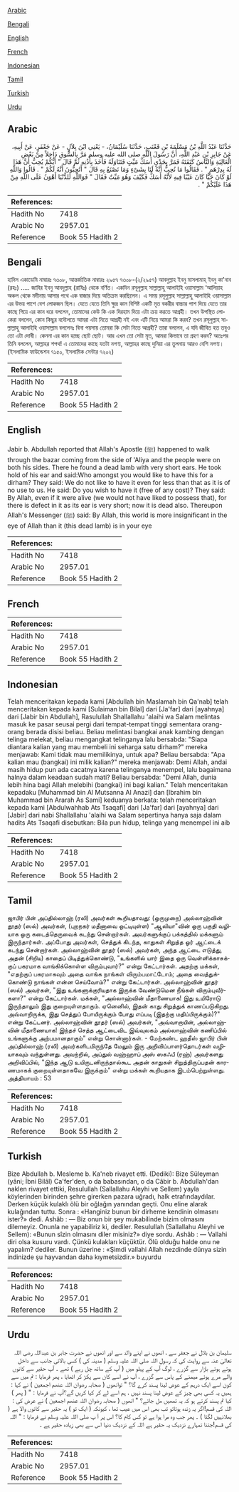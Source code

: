 [Arabic](#arabic)

[Bengali](#bengali)

[English](#english)

[French](#french)

[Indonesian](#indonesian)

[Tamil](#tamil)

[Turkish](#turkish)

[Urdu](#urdu)

## Arabic


<div dir="rtl" lang="ar" style={{fontSize:'larger',backgroundColor:'#f8f9fa',padding:20}}>
حَدَّثَنَا عَبْدُ اللَّهِ بْنُ مَسْلَمَةَ بْنِ قَعْنَبٍ، حَدَّثَنَا سُلَيْمَانُ، - يَعْنِي ابْنَ بِلاَلٍ - عَنْ جَعْفَرٍ، عَنْ أَبِيهِ، عَنْ جَابِرِ بْنِ عَبْدِ اللَّهِ، أَنَّ رَسُولَ اللَّهِ صلى الله عليه وسلم مَرَّ بِالسُّوقِ دَاخِلاً مِنْ بَعْضِ الْعَالِيَةِ وَالنَّاسُ كَنَفَتَهُ فَمَرَّ بِجَدْىٍ أَسَكَّ مَيِّتٍ فَتَنَاوَلَهُ فَأَخَذَ بِأُذُنِهِ ثُمَّ قَالَ ‏"‏ أَيُّكُمْ يُحِبُّ أَنَّ هَذَا لَهُ بِدِرْهَمٍ ‏"‏ ‏.‏ فَقَالُوا مَا نُحِبُّ أَنَّهُ لَنَا بِشَىْءٍ وَمَا نَصْنَعُ بِهِ قَالَ ‏"‏ أَتُحِبُّونَ أَنَّهُ لَكُمْ ‏"‏ ‏.‏ قَالُوا وَاللَّهِ لَوْ كَانَ حَيًّا كَانَ عَيْبًا فِيهِ لأَنَّهُ أَسَكُّ فَكَيْفَ وَهُوَ مَيِّتٌ فَقَالَ ‏"‏ فَوَاللَّهِ لَلدُّنْيَا أَهْوَنُ عَلَى اللَّهِ مِنْ هَذَا عَلَيْكُمْ ‏"‏ ‏.‏
</div>
<div style={{backgroundColor:'#f8f9fa',padding:20, marginBottom: 10}}><table> <thead> <tr> <th>References:</th> <th></th> </tr> </thead> <tbody><tr><td>Hadith No</td><td>7418</td></tr><tr><td>Arabic No</td><td>2957.01</td></tr><tr><td>Reference</td><td>Book 55 Hadith 2</td></tr></tbody></table></div>

## Bengali


<div dir="ltr" lang="bn" style={{fontSize:'larger',backgroundColor:'#f8f9fa',padding:20}}>
হাদিস একাডেমি নাম্বারঃ ৭৩০৮, আন্তর্জাতিক নাম্বারঃ ২৯৫৭ ৭৩০৮-(২/২৯৫৭) আবদুল্লাহ ইবনু মাসলামাহ্ ইবনু কা'নাব (রহঃ) ..... জাবির ইবনু আবদুল্লাহ (রাযিঃ) থেকে বর্ণিত। একদিন রসূলুল্লাহ সাল্লাল্লাহু আলাইহি ওয়াসাল্লাম ‘আলিয়াহ অঞ্চল থেকে মদীনায় আসার পথে এক বাজার দিয়ে অতিক্রম করছিলেন। এ সময় রসূলুল্লাহ সাল্লাল্লাহু আলাইহি ওয়াসাল্লাম এর উভয় পাশে বেশ লোকজন ছিল। যেতে যেতে তিনি ক্ষুদ্র কান বিশিষ্ট একটি মৃত বকরীর বাচ্চার পাশ দিয়ে যেতে তার কাছে গিয়ে এর কান ধরে বললেন, তোমাদের কেউ কি এক দিরহাম দিয়ে এটা ক্রয় করতে আগ্রহী। তখন উপস্থিত লোকেরা বললেন, কোন কিছুর বদৌলতে আমরা এটা নিতে আগ্রহী নই এবং এটি নিয়ে আমরা কি করব? তখন রসূলুল্লাহ সাল্লাল্লাহু আলাইহি ওয়াসাল্লাম বললেনঃ বিনা পয়সায় তোমরা কি সেটা নিতে আগ্রহী? তারা বললেন, এ যদি জীবিত হত তবুও তো এটা দোষী। কেননা এর কান হচ্ছে ছোট ছোট। আর এখন তো সেটা মৃত, আমরা কিভাবে তা গ্রহণ করব? অতঃপর তিনি বললেন, আল্লাহর শপথ! এ তোমাদের কাছে যতটা নগণ্য, আল্লাহর কাছে দুনিয়া এর তুলনায় আরও বেশি নগণ্য। (ইসলামিক ফাউন্ডেশন ৭১৫০, ইসলামিক সেন্টার ৭২০২)
</div>
<div style={{backgroundColor:'#f8f9fa',padding:20, marginBottom: 10}}><table> <thead> <tr> <th>References:</th> <th></th> </tr> </thead> <tbody><tr><td>Hadith No</td><td>7418</td></tr><tr><td>Arabic No</td><td>2957.01</td></tr><tr><td>Reference</td><td>Book 55 Hadith 2</td></tr></tbody></table></div>

## English


<div dir="ltr" lang="en" style={{fontSize:'larger',backgroundColor:'#f8f9fa',padding:20}}>
Jabir b. Abdullah reported that Allah's Apostle (ﷺ) happened to walk through the bazar coming from the side of 'Aliya and the people were on both his sides. There he found a dead lamb with very short ears. He took hold of his ear and said:Who amongst you would like to have this for a dirham? They said: We do not like to have it even for less than that as it is of no use to us. He said: Do you wish to have it (free of any cost)? They said: By Allah, even if it were alive (we would not have liked to possess that), for there is defect in it as its ear is very short; now it is dead also. Thereupon Allah's Messenger (ﷺ) said: By Allah, this world is more insignificant in the eye of Allah than it (this dead lamb) is in your eye
</div>
<div style={{backgroundColor:'#f8f9fa',padding:20, marginBottom: 10}}><table> <thead> <tr> <th>References:</th> <th></th> </tr> </thead> <tbody><tr><td>Hadith No</td><td>7418</td></tr><tr><td>Arabic No</td><td>2957.01</td></tr><tr><td>Reference</td><td>Book 55 Hadith 2</td></tr></tbody></table></div>

## French


<div dir="ltr" lang="fr" style={{fontSize:'larger',backgroundColor:'#f8f9fa',padding:20}}>

</div>
<div style={{backgroundColor:'#f8f9fa',padding:20, marginBottom: 10}}><table> <thead> <tr> <th>References:</th> <th></th> </tr> </thead> <tbody><tr><td>Hadith No</td><td>7418</td></tr><tr><td>Arabic No</td><td>2957.01</td></tr><tr><td>Reference</td><td>Book 55 Hadith 2</td></tr></tbody></table></div>

## Indonesian


<div dir="ltr" lang="id" style={{fontSize:'larger',backgroundColor:'#f8f9fa',padding:20}}>
Telah menceritakan kepada kami [Abdullah bin Maslamah bin Qa'nab] telah menceritakan kepada kami [Sulaiman bin Bilal] dari [Ja'far] dari [ayahnya] dari [Jabir bin Abdullah], Rasulullah Shallallahu 'alaihi wa Salam melintas masuk ke pasar seusai pergi dari tempat-tempat tinggi sementara orang-orang berada disisi beliau. Beliau melintasi bangkai anak kambing dengan telinga melekat, beliau mengangkat telinganya lalu bersabda: "Siapa diantara kalian yang mau membeli ini seharga satu dirham?" mereka menjawab: Kami tidak mau memilikinya, untuk apa? Beliau bersabda: "Apa kalian mau (bangkai) ini milik kalian?" mereka menjawab: Demi Allah, andai masih hidup pun ada cacatnya karena telinganya menempel, lalu bagaimana halnya dalam keadaan sudah mati? Beliau bersabda: "Demi Allah, dunia lebih hina bagi Allah melebihi (bangkai) ini bagi kalian." Telah menceritakan kepadaku [Muhammad bin Al Mutsanna Al Anazi] dan [Ibrahim bin Muhammad bin Ararah As Sami] keduanya berkata: telah menceritakan kepada kami [Abdulwahhab Ats Tsaqafi] dari [Ja'far] dari [ayahnya] dari [Jabir] dari nabi Shallallahu 'alaihi wa Salam sepertinya hanya saja dalam hadits Ats Tsaqafi disebutkan: Bila pun hidup, telinga yang menempel ini aib
</div>
<div style={{backgroundColor:'#f8f9fa',padding:20, marginBottom: 10}}><table> <thead> <tr> <th>References:</th> <th></th> </tr> </thead> <tbody><tr><td>Hadith No</td><td>7418</td></tr><tr><td>Arabic No</td><td>2957.01</td></tr><tr><td>Reference</td><td>Book 55 Hadith 2</td></tr></tbody></table></div>

## Tamil


<div dir="ltr" lang="ta" style={{fontSize:'larger',backgroundColor:'#f8f9fa',padding:20}}>
ஜாபிர் பின் அப்தில்லாஹ் (ரலி) அவர்கள் கூறியதாவது: (ஒருமுறை) அல்லாஹ்வின் தூதர் (ஸல்) அவர்கள், (புறநகர் மதீனாவை ஒட்டியுள்ள) "ஆலியா"வின் ஒரு பகுதி வழியாக ஒரு கடைத்தெருவைக் கடந்து சென்றார்கள். அவர்களுக்குப் பக்கத்தில் மக்களும் இருந்தார்கள். அப்போது அவர்கள், செத்துக் கிடந்த, காதுகள் சிறுத்த ஓர் ஆட்டைக் கடந்து சென்றார்கள். அல்லாஹ்வின் தூதர் (ஸல்) அவர்கள், அந்த ஆட்டை எடுத்து, அதன் (சிறிய) காதைப் பிடித்துக்கொண்டு, "உங்களில் யார் இதை ஒரு வெள்ளிக்காசுக்குப் பகரமாக வாங்கிக்கொள்ள விரும்புவார்?" என்று கேட்டார்கள். அதற்கு மக்கள், "எதற்குப் பகரமாகவும் அதை வாங்க நாங்கள் விரும்பமாட்டோம்; அதை வைத்துக்கொண்டு நாங்கள் என்ன செய்வோம்?" என்று கேட்டார்கள். அல்லாஹ்வின் தூதர் (ஸல்) அவர்கள், "இது உங்களுக்குரியதாக இருக்க வேண்டுமென நீங்கள் விரும்புவீர்களா?" என்று கேட்டார்கள். மக்கள், "அல்லாஹ்வின் மீதாணையாக! இது உயிரோடு இருந்தாலும் இது குறையுள்ளதாகும். ஏனெனில், இதன் காது சிறுத்துக் காணப்படுகிறது. அவ்வாறிருக்க, இது செத்துப் போயிருக்கும் போது எப்படி (இதற்கு மதிப்பிருக்கும்)?" என்று கேட்டனர். அல்லாஹ்வின் தூதர் (ஸல்) அவர்கள், "அவ்வாறாயின், அல்லாஹ்வின் மீதாணையாக! இந்தச் செத்த ஆட்டைவிட இவ்வுலகம் அல்லாஹ்வின் கணிப்பில் உங்களுக்கு அற்பமானதாகும்" என்று சொன்னார்கள். - மேற்கண்ட ஹதீஸ் ஜாபிர் பின் அப்தில்லாஹ் (ரலி) அவர்களிடமிருந்தே மேலும் இரு அறிவிப்பாளர்தொடர்கள் வழியாகவும் வந்துள்ளது. அவற்றில், அப்துல் வஹ்ஹாப் அஸ் ஸகஃபீ (ரஹ்) அவர்களது அறிவிப்பில், "இந்த ஆடு உயிருடனிருந்தால்கூட அதன் காதுகள் சிறுத்திருப்பதன் காரணமாகக் குறையுள்ளதாகவே இருக்கும்" என்று மக்கள் கூறியதாக இடம்பெற்றுள்ளது. அத்தியாயம் : 53
</div>
<div style={{backgroundColor:'#f8f9fa',padding:20, marginBottom: 10}}><table> <thead> <tr> <th>References:</th> <th></th> </tr> </thead> <tbody><tr><td>Hadith No</td><td>7418</td></tr><tr><td>Arabic No</td><td>2957.01</td></tr><tr><td>Reference</td><td>Book 55 Hadith 2</td></tr></tbody></table></div>

## Turkish


<div dir="ltr" lang="tr" style={{fontSize:'larger',backgroundColor:'#f8f9fa',padding:20}}>
Bize Abdullah b. Mesleme b. Ka'neb rivayet etti. (Dediki): Bize Süleyman (yâni; İbni Bilâl) Ca'fer'den, o da babasından, o da Câbir b. Abdullah'dan naklen rivayet ettiki, Resulullah (Sallallahu Aleyhi ve Sellem) yayla köylerinden birinden şehre girerken pazara uğradı, halk etrafındaydılar. Derken küçük kulaklı ölü bir oğlağın yanından geçti. Onu eline alarak kulağından tuttu. Sonra : «Hanginiz bunun bir dirheme kendinin olmasını ister?» dedi. Ashâb : — Biz onun bir şey mukabilinde bizim olmasını dilemeyiz. Onunla ne yapabiliriz ki, dediler. Resulullah (Sallallahu Aleyhi ve Sellem): «Bunun sîzin olmasını diler misiniz?» diye sordu. Ashâb : — Vallahi diri olsa kusuru vardı. Çünkü kulakları küçüktür. Ölü olduğu halde onu ne yapalım? dediler. Bunun üzerine : «Şimdi vallahi Allah nezdinde dünya sizin indinizde şu hayvandan daha kıymetsizdir.» buyurdu
</div>
<div style={{backgroundColor:'#f8f9fa',padding:20, marginBottom: 10}}><table> <thead> <tr> <th>References:</th> <th></th> </tr> </thead> <tbody><tr><td>Hadith No</td><td>7418</td></tr><tr><td>Arabic No</td><td>2957.01</td></tr><tr><td>Reference</td><td>Book 55 Hadith 2</td></tr></tbody></table></div>

## Urdu


<div dir="rtl" lang="ur" style={{fontSize:'larger',backgroundColor:'#f8f9fa',padding:20}}>
سلیمان بن بلال نے جعفر سے ، انھوں نے اپنے والد سے اور انھوں نے حضرت جابر بن عبداللہ رضی اللہ تعالیٰ عنہ سے روایت کی کہ رسول اللہ صلی اللہ علیہ وسلم ( مدینہ کی ) کسی بالائی جانب سے داخل ہوتے ہوئے بازار سے گزرے ، لوگ آپ کے پہلو میں ( آپ کے ساتھ چل رہے ) تھے ۔ آپ حقیر سے کانوں والے مرے ہوئے میمنے کے پاس سے گزرے ، آپ نے اسے کان سے پکڑ کر اٹھایا ، پھر فرمایا : تم میں سے کون اسے ایک درہم کے عوض لینا پسند کرے گا؟ " توانھوں ( صحابہ رضوان اللہ عنھم اجمعین ) نے کہا : ہمیں یہ کسی بھی چیز کے عوض لینا پسند نہیں ، ہم اسے لے کر کیا کریں گے؟آپ نے فرمایا : " ( پھر ) کیا تم پسند کرتے ہو کہ یہ تمھیں مل جائے؟ " انھوں ( صحابہ رضوان اللہ عنھم اجمعین ) نے عرض کی : اللہ کی قسم!اگر یہ زندہ ہوتاتو تب بھی اس میں عیب تھا ، کیونکہ ( ایک تو ) یہ حقیر سے کانوں والا ہے ( بھلانہیں لگتا ) ۔ پھر جب وہ مرا ہوا ہے تو کس کام کا؟ اس پر آ پ صلی اللہ علیہ وسلم نے فرمایا : " اللہ کی قسم!جتنا تمہارے نزدیک یہ حقیر ہے اللہ کے نزدیک دنیا اس سے بھی زیادہ حقیر ہے ۔
</div>
<div style={{backgroundColor:'#f8f9fa',padding:20, marginBottom: 10}}><table> <thead> <tr> <th>References:</th> <th></th> </tr> </thead> <tbody><tr><td>Hadith No</td><td>7418</td></tr><tr><td>Arabic No</td><td>2957.01</td></tr><tr><td>Reference</td><td>Book 55 Hadith 2</td></tr></tbody></table></div>
